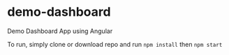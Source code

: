 # demo-dashboard
Demo Dashboard App using Angular

To run, simply clone or download repo and run `npm install` then `npm start`
